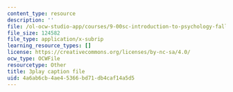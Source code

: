 ```yaml
---
content_type: resource
description: ''
file: /ol-ocw-studio-app/courses/9-00sc-introduction-to-psychology-fall-2011/4a6ab6cb4ae45366bd71db4caf14a5d5_bihrpOS0qtY.vtt
file_size: 124582
file_type: application/x-subrip
learning_resource_types: []
license: https://creativecommons.org/licenses/by-nc-sa/4.0/
ocw_type: OCWFile
resourcetype: Other
title: 3play caption file
uid: 4a6ab6cb-4ae4-5366-bd71-db4caf14a5d5
---
```

